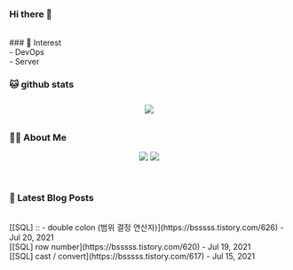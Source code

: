 
### Hi there 👋
<br>
###  📖 Interest   <br>
     - DevOps   <br>
     - Server  

###  🐱 github stats  

<div id="main" align="center">
    <img src="https://github-readme-stats.vercel.app/api?username=qpyu66&hide=stars,contribs&count_private=true&show_icons=true"
        style="height: auto; margin-left: 20px; margin-right: 20px; padding: 10px;"/>
</div>

###  💁‍♀️ About Me  
<p align="center">
    <a href="https://bsssss.tistory.com/"><img src="https://img.shields.io/badge/Blog-FF5722?style=flat-square&logo=Blogger&logoColor=white"/></a>
    <a href="mailto:qpyu66@gmail.com"><img src="https://img.shields.io/badge/Gmail-d14836?style=flat-square&logo=Gmail&logoColor=white&link=qpyu66@gmail.com"/></a>
</p>

<br>

### 📕 Latest Blog Posts   
<br>
[[SQL] :: - double colon (범위 결정 연산자)](https://bsssss.tistory.com/626) - Jul 20, 2021<br>
[[SQL] row number](https://bsssss.tistory.com/620) - Jul 19, 2021<br>
[[SQL] cast / convert](https://bsssss.tistory.com/617) - Jul 15, 2021<br>
